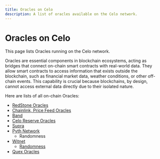 ```yaml
---
title: Oracles on Celo
description: A list of oracles available on the Celo network.
---
```


# Oracles on Celo

This page lists Oracles running on the Celo network.

Oracles are essential components in blockchain ecosystems, acting as bridges that connect on-chain smart contracts with real-world data. They allow smart contracts to access information that exists outside the blockchain, such as financial market data, weather conditions, or other off-chain events. This capability is crucial because blockchains, by design, cannot access external data directly due to their isolated nature.

Here are lists of all on-chain Oracles:

- [RedStone Oracles](/developer/oracles/redstone)
- [Chainlink, Price Feed Oracles](https://docs.chain.link/data-feeds/price-feeds/addresses?network=celo)
- [Band](/developer/oracles/band-protocol)
- [Celo Reserve Oracles](/what-is-celo/about-celo-l1/protocol/stability/oracles)
- [Supra](https://supraoracles.com/)
- [Pyth Network](https://pyth.network/)
  - Randomness
- [Witnet](/developer/oracles/wit-oracle)
  - [Randomness](/developer/oracles/wit-oracle/#how-to-use-witnetrandomness)
- [Quex Oracles](/developer/oracles/quex-oracles)
